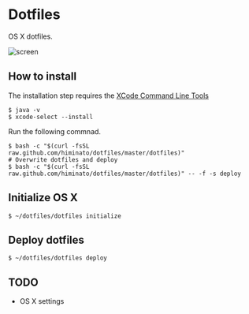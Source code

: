 # Dotfiles
OS X dotfiles.

![screen](https://s3-ap-northeast-1.amazonaws.com/himinato/dotfiles/screen.jpg)

##  How to install
The installation step requires the [XCode Command Line Tools](https://developer.apple.com/downloads)

```
$ java -v
$ xcode-select --install
```

Run the following commnad.

```
$ bash -c "$(curl -fsSL raw.github.com/himinato/dotfiles/master/dotfiles)"
# Overwrite dotfiles and deploy
$ bash -c "$(curl -fsSL raw.github.com/himinato/dotfiles/master/dotfiles)" -- -f -s deploy
```

## Initialize OS X

```
$ ~/dotfiles/dotfiles initialize
```

## Deploy dotfiles

```
$ ~/dotfiles/dotfiles deploy
```

## TODO
* OS X settings

